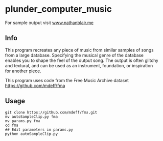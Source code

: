 # plunder_computer_music

For sample output visit www.nathanblair.me

## Info

This program recreates any piece of music from similar samples of songs from a large database. Specifying the musical genre of the database enables you to shape the feel of the output song. The output is often glitchy and textural, and can be used as an instrument, foundation, or inspiration for another piece. 

This program uses code from the Free Music Archive dataset https://github.com/mdeff/fma

## Usage


	git clone https://github.com/mdeff/fma.git
	mv autoSampleClip.py fma
	mv params.py fma
	cd fma
	## Edit parameters in params.py
	python autoSampleClip.py
